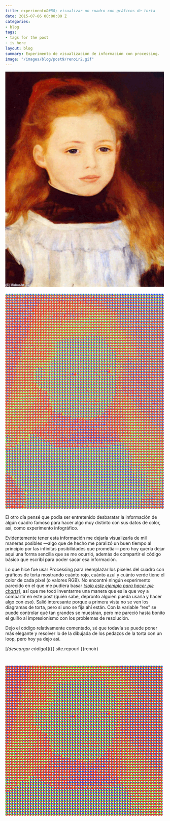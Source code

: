```yaml
---
title: experimento&#58; visualizar un cuadro con gráficos de torta
date: 2015-07-06 00:00:00 Z
categories:
- blog
tags:
- tags for the post
- is here
layout: blog
summary: Experimento de visualización de información con processing.
image: "/images/blog/post9/renoir2.gif"
---
```


<img src='/images/blog/post9/renoir1.gif' width="500"/>


El otro día pensé que podía ser entretenido desbaratar la información de algún cuadro famoso para hacer algo muy distinto con sus datos de color, así, como experimento infográfico.

Evidentemente tener esta información me dejaría visualizarla de mil maneras posibles —algo que de hecho me paralizó un buen tiempo al principio por las infinitas posibilidades que prometía— pero hoy quería dejar aquí una forma sencilla que se me ocurrió, además de compartir el código básico que escribí para poder sacar esa información.

Lo que hice fue usar Processing para reemplazar los pixeles del cuadro con gráficos de torta mostrando cuánto rojo, cuánto azul y cuánto verde tiene el color de cada pixel (o valores RGB). No encontré ningún experimento parecido en el que me pudiera basar _[(solo este ejemplo para hacer pie charts)](https://processing.org/examples/piechart.html)_, así que me tocó inventarme una manera que es la que voy a compartir en este post (quién sabe, depronto alguien pueda usarla y hacer algo con eso). Salió interesante porque a primera vista no se ven los diagramas de torta, pero si uno se fija ahí están. Con la variable “res” se puede controlar qué tan grandes se muestran, pero me pareció hasta bonito el guiño al impresionismo con los problemas de resolución.

Dejo el código relativamente comentado, sé que todavía se puede poner más elegante y resolver lo de la dibujada de los pedazos de la torta con un loop, pero hoy ya dejo así.

[*(descargar código)*]({{ site.repourl }}renoir)


<br>

![Alt text](/images/blog/post9/renoir2.gif "renoir")